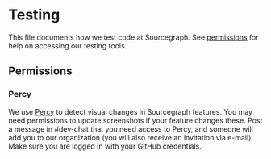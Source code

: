 # Testing

This file documents how we test code at Sourcegraph. See [permissions](#permissions) for help on accessing our testing tools. 

## Permissions

### Percy

We use [Percy](https://percy.io/) to detect visual changes in Sourcegraph features. You may need permissions to update screenshots if your feature changes these. Post a message in #dev-chat that you need access to Percy, and someone will add you to our organization (you will also receive an invitation via e-mail). Make sure you are logged in with your GitHub credentials.
